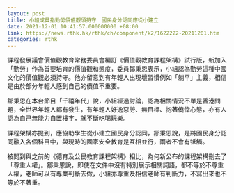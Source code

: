 ```yaml
---
layout: post
title: 小組成員指勤勞價值觀須持守　國民身分認同應從小建立
date: 2021-12-01 10:41:57.000000000 +08:00
link: https://news.rthk.hk/rthk/ch/component/k2/1622222-20211201.htm
categories: rthk
---
```


課程發展議會價值觀教育常務委員會編訂《價值觀教育課程架構》試行版，新加入「勤勞」作為首要培育的價值觀和態度，委員鄒秉恩表示，小組認為勤勞這種中國文化的價值觀必須持守。他亦留意到有年輕人出現壞習慣例如「躺平」主義，相信是由於部分年輕人感到自己的價值不重要。

鄒秉恩在本台節目「千禧年代」說，小組經過討論，認為相關情況不單是香港問題，全世界年輕人都有發生，有年輕人好逸惡勞、無目標、抱著僥倖心態，亦有人認為自己無能力自置樓宇，就不斷吃喝玩樂。

課程架構亦提到，應協助學生從小建立國民身分認同，鄒秉恩說，是將國民身分認同融入各個科目中，與現時的國家安全教育是互相並行，兩者不會有牴觸。

被問到與之前的《德育及公民教育課程架構》相比，為何新公布的課程架構刪去了「尊重人權」。鄒秉恩說，即使在文件中沒有特別展示相關詞語，都不等於不尊重人權，老師可以有專業判斷去做，小組亦尊重及相信老師有判斷力，不寫出來也不等於不著重。
